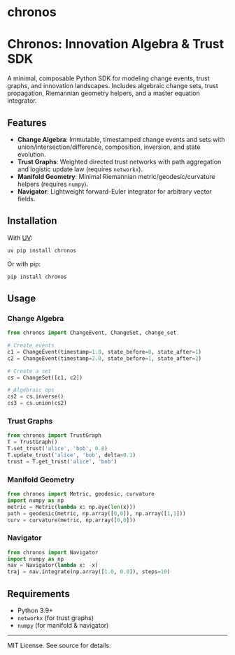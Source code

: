# chronos

Chronos: Innovation Algebra & Trust SDK
=======================================

A minimal, composable Python SDK for modeling change events, trust graphs, and innovation landscapes. Includes algebraic change sets, trust propagation, Riemannian geometry helpers, and a master equation integrator.

## Features
- **Change Algebra**: Immutable, timestamped change events and sets with union/intersection/difference, composition, inversion, and state evolution.
- **Trust Graphs**: Weighted directed trust networks with path aggregation and logistic update law (requires `networkx`).
- **Manifold Geometry**: Minimal Riemannian metric/geodesic/curvature helpers (requires `numpy`).
- **Navigator**: Lightweight forward-Euler integrator for arbitrary vector fields.

## Installation

With [UV](https://github.com/astral-sh/uv):
```sh
uv pip install chronos
```

Or with pip:
```sh
pip install chronos
```

## Usage

### Change Algebra
```python
from chronos import ChangeEvent, ChangeSet, change_set

# Create events
c1 = ChangeEvent(timestamp=1.0, state_before=0, state_after=1)
c2 = ChangeEvent(timestamp=2.0, state_before=1, state_after=2)

# Create a set
cs = ChangeSet([c1, c2])

# Algebraic ops
cs2 = cs.inverse()
cs3 = cs.union(cs2)
```

### Trust Graphs
```python
from chronos import TrustGraph
T = TrustGraph()
T.set_trust('alice', 'bob', 0.8)
T.update_trust('alice', 'bob', delta=0.1)
trust = T.get_trust('alice', 'bob')
```

### Manifold Geometry
```python
from chronos import Metric, geodesic, curvature
import numpy as np
metric = Metric(lambda x: np.eye(len(x)))
path = geodesic(metric, np.array([0,0]), np.array([1,1]))
curv = curvature(metric, np.array([0,0]))
```

### Navigator
```python
from chronos import Navigator
import numpy as np
nav = Navigator(lambda x: -x)
traj = nav.integrate(np.array([1.0, 0.0]), steps=10)
```

## Requirements
- Python 3.9+
- `networkx` (for trust graphs)
- `numpy` (for manifold & navigator)

---
MIT License. See source for details.
